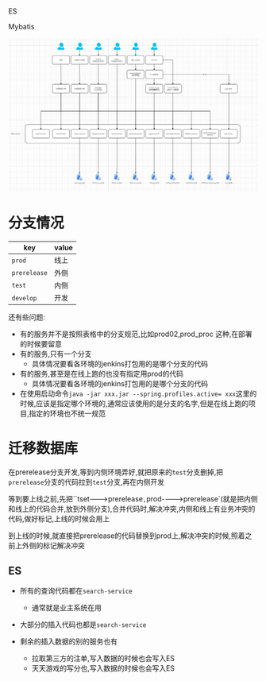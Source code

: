 # 

ES

Mybatis

![: 0 ](https://raw.githubusercontent.com/YangAnLin/images/master/20200908153625.png)

# 分支情况

| key          | value |
| ------------ | ----- |
| `prod`       | 线上  |
| `prerelease` | 外侧  |
| `test`       | 内侧  |
| `develop`    | 开发  |

还有些问题:

* 有的服务并不是按照表格中的分支规范,比如prod02,prod_proc 这种,在部署的时候要留意
* 有的服务,只有一个分支
  * 具体情况要看各环境的jenkins打包用的是哪个分支的代码
* 有的服务,甚至是在线上跑的也没有指定用prod的代码
  * 具体情况要看各环境的jenkins打包用的是哪个分支的代码
* 在使用启动命令`java -jar xxx.jar --spring.profiles.active= xxx`这里的时候,应该是指定哪个环境的,通常应该使用的是分支的名字,但是在线上跑的项目,指定的环境也不统一规范

# 迁移数据库

在prerelease分支开发,等到内侧环境弄好,就把原来的`test`分支删掉,把`prerelease`分支的代码拉到`test`分支,再在内侧开发

等到要上线之前,先把``tset--->prerelease`,`prod---->prerelease`(就是把内侧和线上的代码合并,放到外侧分支),合并代码时,解决冲突,内侧和线上有业务冲突的代码,做好标记,上线的时候会用上

到上线的时候,就直接把prerelease的代码替换到prod上,解决冲突的时候,照着之前上外侧的标记解决冲突

## ES

* 所有的查询代码都在`search-service`
  * 通常就是业主系统在用

* 大部分的插入代码也都是`search-service`

* 剩余的插入数据的别的服务也有
  * 拉取第三方的注单,写入数据的时候也会写入ES
  * 天天游戏的写分也,写入数据的时候也会写入ES



